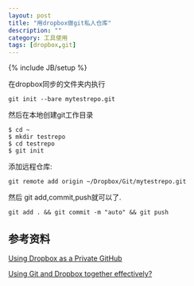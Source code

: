 ```yaml
---
layout: post
title: "用dropbox做git私人仓库"
description: ""
category: 工具使用
tags: [dropbox,git]
---
```

{% include JB/setup %}

在dropbox同步的文件夹内执行

	git init --bare mytestrepo.git

然后在本地创建git工作目录

	$ cd ~
	$ mkdir testrepo
	$ cd testrepo
	$ git init

添加远程仓库:

	git remote add origin ~/Dropbox/Git/mytestrepo.git


然后  git add,commit,push就可以了.

	git add . && git commit -m "auto" && git push


## 参考资料 ##

[Using Dropbox as a Private GitHub](http://jetheis.com/blog/2013/02/17/using-dropbox-as-a-private-github/http://jetheis.com/blog/2013/02/17/using-dropbox-as-a-private-github/)

[Using Git and Dropbox together effectively?](http://stackoverflow.com/questions/1960799/using-git-and-dropbox-together-effectively)

